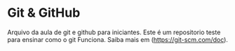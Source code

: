 # Git &  GitHub
 Arquivo da aula de git e github para iniciantes. 
 Este é um repositorio teste para ensinar como o  git Funciona.
 Saiba mais em (https://git-scm.com/doc).
 

